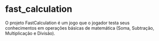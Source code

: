 # fast_calculation
O projeto FastCalculation é um jogo que o jogador testa seus conhecimentos em operações básicas de matemática (Soma, Subtração, Multiplicação e Divisão).
